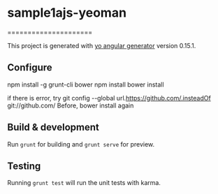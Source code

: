 # sample1ajs-yeoman
=====================

This project is generated with [yo angular generator](https://github.com/yeoman/generator-angular)
version 0.15.1.

## Configure
npm install -g grunt-cli bower
npm install
bower install

if there is error, try
git config --global url.https://github.com/.insteadOf git://github.com/
Before, bower install again

## Build & development

Run `grunt` for building and `grunt serve` for preview.

## Testing

Running `grunt test` will run the unit tests with karma.


